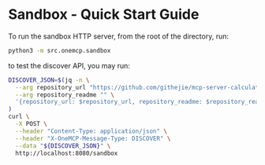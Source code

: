 # Sandbox - Quick Start Guide

To run the sandbox HTTP server, from the root of the directory, run:

```bash
python3 -m src.onemcp.sandbox
```

to test the discover API, you may run:

```bash
DISCOVER_JSON=$(jq -n \
  --arg repository_url "https://github.com/githejie/mcp-server-calculator" \
  --arg repository_readme "" \
  '{repository_url: $repository_url, repository_readme: $repository_readme}'
)
curl \
  -X POST \
  --header "Content-Type: application/json" \
  --header "X-OneMCP-Message-Type: DISCOVER" \
  --data "${DISCOVER_JSON}" \
  http://localhost:8080/sandbox
```
